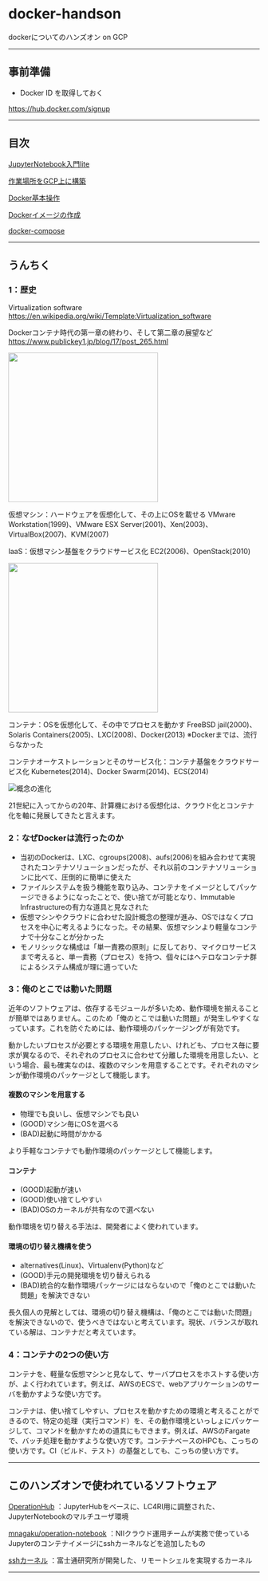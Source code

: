 # docker-handson

dockerについてのハンズオン on GCP

----

## 事前準備

- Docker ID を取得しておく

https://hub.docker.com/signup

----

## 目次

[JupyterNotebook入門lite](./JupyterNotebook入門lite.ipynb)

[作業場所をGCP上に構築](./作業場所をGCP上に構築.ipynb)

[Docker基本操作](./Docker基本操作.ipynb)

[Dockerイメージの作成](./dockerfile-demo/Dockerイメージの作成.ipynb)

[docker-compose](./compose-demo/docker-compose.ipynb)

----

## うんちく

### 1：歴史

Virtualization software  
https://en.wikipedia.org/wiki/Template:Virtualization_software

Dockerコンテナ時代の第一章の終わり、そして第二章の展望など  
https://www.publickey1.jp/blog/17/post_265.html

<img src=https://docs.docker.com/images/VM%402x.png width=300/>

仮想マシン：ハードウェアを仮想化して、その上にOSを載せる
VMware Workstation(1999)、VMware ESX Server(2001)、Xen(2003)、VirtualBox(2007)、KVM(2007)

IaaS：仮想マシン基盤をクラウドサービス化
EC2(2006)、OpenStack(2010)

<img src=https://docs.docker.com/images/Container%402x.png width=300/>

コンテナ：OSを仮想化して、その中でプロセスを動かす
FreeBSD jail(2000)、Solaris Containers(2005)、LXC(2008)、Docker(2013)
※Dockerまでは、流行らなかった

コンテナオーケストレーションとそのサービス化：コンテナ基盤をクラウドサービス化
Kubernetes(2014)、Docker Swarm(2014)、ECS(2014)

![概念の進化](https://g.gravizo.com/svg?digraph%20G%20{仮想マシン->IaaS;仮想マシン->コンテナ;コンテナ->コンテナオーケストレーションとそのサービス化;IaaS->コンテナオーケストレーションとそのサービス化;})

21世紀に入ってからの20年、計算機における仮想化は、クラウド化とコンテナ化を軸に発展してきたと言えます。

### 2：なぜDockerは流行ったのか

* 当初のDockerは、LXC、cgroups(2008)、aufs(2006)を組み合わせて実現されたコンテナソリューションだったが、それ以前のコンテナソリューションに比べて、圧倒的に簡単に使えた
* ファイルシステムを扱う機能を取り込み、コンテナをイメージとしてパッケージできるようになったことで、使い捨てが可能となり、Immutable Infrastructureの有力な道具と見なされた
* 仮想マシンやクラウドに合わせた設計概念の整理が進み、OSではなくプロセスを中心に考えるようになった。その結果、仮想マシンより軽量なコンテナで十分なことが分かった
* モノリシックな構成は「単一責務の原則」に反しており、マイクロサービスまで考えると、単一責務（プロセス）を持つ、個々にはヘテロなコンテナ群によるシステム構成が理に適っていた

### 3：俺のとこでは動いた問題

近年のソフトウェアは、依存するモジュールが多いため、動作環境を揃えることが簡単ではありません。このため「俺のとこでは動いた問題」が発生しやすくなっています。これを防ぐためには、動作環境のパッケージングが有効です。

動かしたいプロセスが必要とする環境を用意したい、けれども、プロセス毎に要求が異なるので、それぞれのプロセスに合わせて分離した環境を用意したい、という場合、最も確実なのは、複数のマシンを用意することです。それぞれのマシンが動作環境のパッケージとして機能します。

#### 複数のマシンを用意する

* 物理でも良いし、仮想マシンでも良い
* (GOOD)マシン毎にOSを選べる
* (BAD)起動に時間がかかる

より手軽なコンテナでも動作環境のパッケージとして機能します。

#### コンテナ

* (GOOD)起動が速い
* (GOOD)使い捨てしやすい
* (BAD)OSのカーネルが共有なので選べない

動作環境を切り替える手法は、開発者によく使われています。

#### 環境の切り替え機構を使う

* alternatives(Linux)、Virtualenv(Python)など
* (GOOD)手元の開発環境を切り替えられる
* (BAD)統合的な動作環境パッケージにはならないので「俺のとこでは動いた問題」を解決できない

長久個人の見解としては、環境の切り替え機構は、「俺のとこでは動いた問題」を解決できないので、使うべきではないと考えています。現状、バランスが取れている解は、コンテナだと考えています。

### 4：コンテナの2つの使い方

コンテナを、軽量な仮想マシンと見なして、サーバプロセスをホストする使い方が、よく行われています。例えば、AWSのECSで、webアプリケーションのサーバを動かすような使い方です。

コンテナは、使い捨てしやすい、プロセスを動かすための環境と考えることができるので、特定の処理（実行コマンド）を、その動作環境といっしょにパッケージして、コマンドを動かすための道具にもできます。例えば、AWSのFargateで、バッチ処理を動かすような使い方です。コンテナベースのHPCも、こっちの使い方です。CI（ビルド、テスト）の基盤としても、こっちの使い方です。

----

## このハンズオンで使われているソフトウェア

[OperationHub](https://github.com/NII-cloud-operation/OperationHub)
：JupyterHubをベースに、LC4RI用に調整された、JupyterNotebookのマルチユーザ環境

[mnagaku/operation-notebook](https://hub.docker.com/repository/docker/mnagaku/operation-notebook)
：NIIクラウド運用チームが実務で使っているJupyterのコンテナイメージにsshカーネルなどを追加したもの

[sshカーネル](https://github.com/NII-cloud-operation/sshkernel)
：富士通研究所が開発した、リモートシェルを実現するカーネル

----

